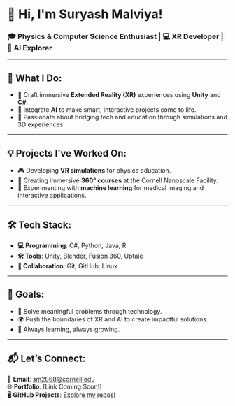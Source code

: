 # 👋 Hi, I'm Suryash Malviya!

### 🎓 **Physics & Computer Science Enthusiast** | 💻 **XR Developer** | 🤖 **AI Explorer**

---

## 🌟 What I Do:
- 🥽 Craft immersive **Extended Reality (XR)** experiences using **Unity** and **C#**.
- 🧠 Integrate **AI** to make smart, interactive projects come to life.
- 🔬 Passionate about bridging tech and education through simulations and 3D experiences.

---

## 💡 Projects I’ve Worked On:
- 🎮 Developing **VR simulations** for physics education.
- 📸 Creating immersive **360° courses** at the Cornell Nanoscale Facility.
- 🚀 Experimenting with **machine learning** for medical imaging and interactive applications.

---

## 🛠️ Tech Stack:
- **💻 Programming**: C#, Python, Java, R  
- **🛠️ Tools**: Unity, Blender, Fusion 360, Uptale  
- **🔗 Collaboration**: Git, GitHub, Linux  

---

## 🎯 Goals:
- 🤝 Solve meaningful problems through technology.  
- 🌍 Push the boundaries of XR and AI to create impactful solutions.  
- 🚀 Always learning, always growing.  

---

## 📬 Let’s Connect:
📧 **Email**: sm2868@cornell.edu  
🌐 **Portfolio**: [Link Coming Soon!]  
🖥️ **GitHub Projects**: [Explore my repos!](#)

